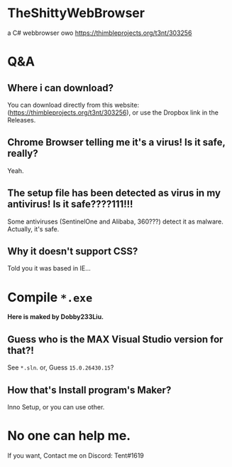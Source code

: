 # TheShittyWebBrowser
a C# webbrowser owo
https://thimbleprojects.org/t3nt/303256
# Q&A
## Where i can download?

You can download directly from this website: (https://thimbleprojects.org/t3nt/303256), or use the Dropbox link in the Releases.

## Chrome Browser telling me it's a virus! Is it safe, really?

Yeah.

## The setup file has been detected as virus in my antivirus! Is it safe????111!!!

Some antiviruses (SentinelOne and Alibaba, 360???) detect it as malware.  Actually, it's safe.


## Why it doesn't support CSS?

Told you it was based in IE...

# Compile `*.exe`
**Here is maked by Dobby233Liu.**
## Guess who is the MAX Visual Studio version for that?!
See `*.sln`. or, Guess `15.0.26430.15`?
## How that's Install program's Maker?
Inno Setup, or you can use other.

# No one can help me.
If you want, Contact me on Discord: Tent#1619

